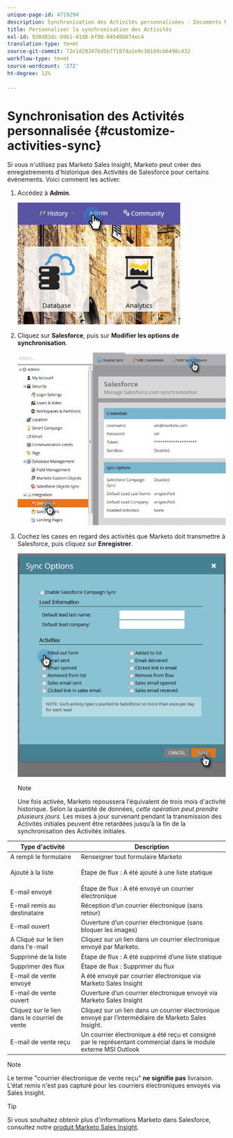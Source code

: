 ```yaml
---
unique-page-id: 4719294
description: Synchronisation des Activités personnalisées - Documents Marketo - Documentation du produit
title: Personnaliser la synchronisation des Activités
exl-id: 938d83dc-b9b1-41d8-bf98-04548b074ec4
translation-type: tm+mt
source-git-commit: 72e1d29347bd5b77107da1e9c30169cb6490c432
workflow-type: tm+mt
source-wordcount: '272'
ht-degree: 12%

---
```


# Synchronisation des Activités personnalisée {#customize-activities-sync}

Si vous n&#39;utilisez pas Marketo Sales Insight, Marketo peut créer des enregistrements d&#39;historique des Activités de Salesforce pour certains événements. Voici comment les activer.

1. Accédez à **Admin**.

   ![](assets/admin.png)

1. Cliquez sur **Salesforce**, puis sur **Modifier les options de synchronisation**.

   ![](assets/two-1.png)

1. Cochez les cases en regard des activités que Marketo doit transmettre à Salesforce, puis cliquez sur **Enregistrer**.

   ![](assets/three-1.png)

   >[!NOTE]
   >
   >Une fois activée, Marketo repoussera l&#39;équivalent de trois mois d&#39;activité historique. Selon la quantité de données, _cette opération peut prendre plusieurs jours._ Les mises à jour survenant pendant la transmission des Activités initiales peuvent être retardées jusqu’à la fin de la synchronisation des Activités initiales.

<table> 
 <colgroup> 
  <col> 
  <col> 
 </colgroup> 
 <thead> 
  <tr> 
   <th>Type d'activité</th> 
   <th>Description</th> 
  </tr> 
 </thead> 
 <tbody> 
  <tr> 
   <td>A rempli le formulaire</td> 
   <td>Renseigner tout formulaire Marketo</td> 
  </tr> 
  <tr> 
   <td>Ajouté à la liste</td> 
   <td><p>Étape de flux : A été ajouté à une liste statique</p></td> 
  </tr> 
  <tr> 
   <td>E-mail envoyé</td> 
   <td>Étape de flux : A été envoyé un courrier électronique</td> 
  </tr> 
  <tr> 
   <td>E-mail remis au destinataire</td> 
   <td>Réception d’un courrier électronique (sans retour)</td> 
  </tr> 
  <tr> 
   <td>E-mail ouvert</td> 
   <td>Ouverture d’un courrier électronique (sans bloquer les images)</td> 
  </tr> 
  <tr> 
   <td>A Cliqué sur le lien dans l'e-mail</td> 
   <td>Cliquez sur un lien dans un courrier électronique envoyé par Marketo.</td> 
  </tr> 
  <tr> 
   <td>Supprimé de la liste</td> 
   <td>Étape de flux : A été supprimé d’une liste statique</td> 
  </tr> 
  <tr> 
   <td>Supprimer des flux</td> 
   <td>Étape de flux : Supprimer du flux</td> 
  </tr> 
  <tr> 
   <td>E-mail de vente envoyé</td> 
   <td>A été envoyé par courrier électronique via Marketo Sales Insight</td> 
  </tr> 
  <tr> 
   <td>E-mail de vente ouvert</td> 
   <td>Ouverture d’un courrier électronique envoyé via Marketo Sales Insight</td> 
  </tr> 
  <tr> 
   <td>Cliquez sur le lien dans le courriel de vente</td> 
   <td>Cliquez sur un lien dans un courrier électronique envoyé par l’intermédiaire de Marketo Sales Insight.</td> 
  </tr> 
  <tr> 
   <td>E-mail de vente reçu</td> 
   <td>Un courrier électronique a été reçu et consigné par le représentant commercial dans le module externe MSI Outlook</td> 
  </tr> 
 </tbody> 
</table>

>[!NOTE]
>
>Le terme &quot;courrier électronique de vente reçu&quot; **ne signifie pas** livraison. L&#39;état remis n&#39;est pas capturé pour les courriers électroniques envoyés via Sales Insight.

>[!TIP]
>
>Si vous souhaitez obtenir plus d&#39;informations Marketo dans Salesforce, consultez notre [produit Marketo Sales Insight](/help/marketo/product-docs/marketo-sales-insight/msi-for-salesforce/installation/install-marketo-sales-insight-package-in-salesforce-appexchange.md).
